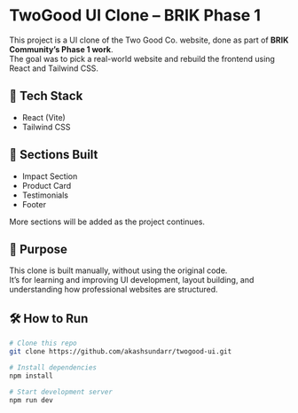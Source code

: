 # TwoGood UI Clone – BRIK Phase 1

This project is a UI clone of the Two Good Co. website, done as part of **BRIK Community’s Phase 1 work**.  
The goal was to pick a real-world website and rebuild the frontend using React and Tailwind CSS.

## 🚀 Tech Stack

- React (Vite)
- Tailwind CSS

## 📂 Sections Built

- Impact Section  
- Product Card  
- Testimonials  
- Footer

More sections will be added as the project continues.

## 🎯 Purpose

This clone is built manually, without using the original code.  
It’s for learning and improving UI development, layout building, and understanding how professional websites are structured.

## 🛠 How to Run

```bash
# Clone this repo
git clone https://github.com/akashsundarr/twogood-ui.git

# Install dependencies
npm install

# Start development server
npm run dev

